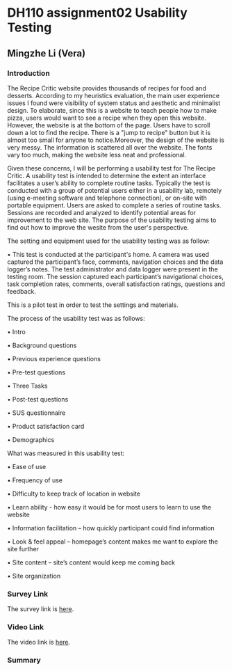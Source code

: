 # DH110 assignment02 Usability Testing

## Mingzhe Li (Vera)

### Introduction

The Recipe Critic website provides thousands of recipes for food and desserts. According to my heuristics evaluation, the main user experience issues I found were visibility of system status and aesthetic and minimalist design. To elaborate, since this is a website to teach people how to make pizza, users would want to see a recipe when they open this website. However, the website is at the bottom of the page. Users have to scroll down a lot to find the recipe. There is a "jump to recipe" button but it is almost too small for anyone to notice.Moreover, the design of the website is very messy. The information is scattered all over the website. The fonts vary too much, making the website less neat and professional.

Given these concerns, I will be performing a usability test for The Recipe Critic. A usability test is intended to determine the extent an interface facilitates a user’s ability to complete routine tasks. Typically the test is conducted with a group of potential users either in a usability lab, remotely (using e-meeting software and telephone connection), or on-site with portable equipment. Users are asked to complete a series of routine tasks. Sessions are recorded and analyzed to identify potential areas for improvement to the web site. The purpose of the usability testing aims to find out how to improve the wesite from the user's perspective.

The setting and equipment used for the usability testing was as follow: 

•	This test is conducted at the participant's home. A camera was used captured the participant’s face, comments, navigation choices and the data logger’s notes. The test administrator and data logger were present in the testing room. The session captured each participant’s navigational choices, task completion rates, comments, overall satisfaction ratings, questions and feedback. 

This is a pilot test in order to test the settings and materials. 

The process of the usability test was as follows:

•	Intro

•	Background questions

•	Previous experience questions

•	Pre-test questions

•	Three Tasks

•	Post-test questions

•	SUS questionnaire

•	Product satisfaction card

•	Demographics

What was measured in this usability test:

•	Ease of use

•	Frequency of use

•	Difficulty to keep track of location in website

•	Learn ability  - how easy it would be for most users to learn to use the website

•	Information facilitation – how quickly participant could find information

•	Look & feel appeal – homepage’s content makes me want to explore the site further

•	Site content – site’s content would keep me coming back 

•	Site organization




### Survey Link
The survey link is [here](https://forms.gle/hjbGj4hRNaQikU1o7).

### Video Link

The video link is [here](https://youtu.be/nKhZ_8-TNBg).

### Summary

